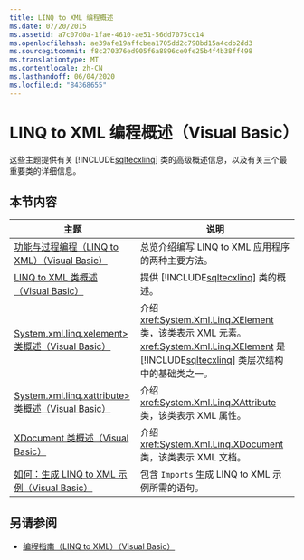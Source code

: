 ```yaml
---
title: LINQ to XML 编程概述
ms.date: 07/20/2015
ms.assetid: a7c07d0a-1fae-4610-ae51-56dd7075cc14
ms.openlocfilehash: ae39afe19affcbea1705dd2c798bd15a4cdb2dd3
ms.sourcegitcommit: f8c270376ed905f6a8896ce0fe25b4f4b38ff498
ms.translationtype: MT
ms.contentlocale: zh-CN
ms.lasthandoff: 06/04/2020
ms.locfileid: "84368655"
---
```

# <a name="linq-to-xml-programming-overview-visual-basic"></a>LINQ to XML 编程概述（Visual Basic）
这些主题提供有关 [!INCLUDE[sqltecxlinq](~/includes/sqltecxlinq-md.md)] 类的高级概述信息，以及有关三个最重要类的详细信息。  
  
## <a name="in-this-section"></a>本节内容  
  
|主题|说明|  
|-----------|-----------------|  
|[功能与过程编程（LINQ to XML）（Visual Basic）](functional-vs-procedural-programming-linq-to-xml.md)|总览介绍编写 LINQ to XML 应用程序的两种主要方法。|  
|[LINQ to XML 类概述（Visual Basic）](linq-to-xml-classes-overview.md)|提供 [!INCLUDE[sqltecxlinq](~/includes/sqltecxlinq-md.md)] 类的概述。|  
|[System.xml.linq.xelement> 类概述（Visual Basic）](xelement-class-overview.md)|介绍 <xref:System.Xml.Linq.XElement> 类，该类表示 XML 元素。 <xref:System.Xml.Linq.XElement> 是 [!INCLUDE[sqltecxlinq](~/includes/sqltecxlinq-md.md)] 类层次结构中的基础类之一。|  
|[System.xml.linq.xattribute> 类概述（Visual Basic）](xattribute-class-overview.md)|介绍 <xref:System.Xml.Linq.XAttribute> 类，该类表示 XML 属性。|  
|[XDocument 类概述（Visual Basic）](xdocument-class-overview.md)|介绍 <xref:System.Xml.Linq.XDocument> 类，该类表示 XML 文档。|  
|[如何：生成 LINQ to XML 示例（Visual Basic）](how-to-build-linq-to-xml-examples.md)|包含 `Imports` 生成 LINQ to XML 示例所需的语句。|  
  
## <a name="see-also"></a>另请参阅

- [编程指南（LINQ to XML）（Visual Basic）](programming-guide-linq-to-xml.md)
